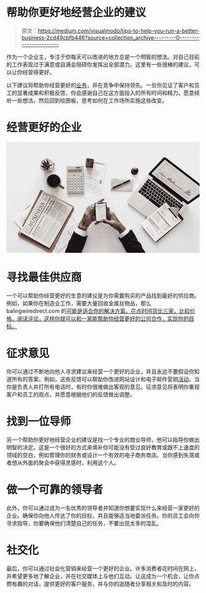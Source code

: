 # 帮助你更好地经营企业的建议

> 原文：<https://medium.com/visualmodo/tips-to-help-you-run-a-better-business-2cd49cbfb446?source=collection_archive---------0----------------------->

作为一个企业主，专注于你每天可以改进的地方总是一个明智的想法。对自己目前的工作表现过于满意或自满会阻碍你发挥出全部潜力。这里有一些很棒的建议，可以让你经营得更好。

以下建议将帮助你经营更好的[业务](https://visualmodo.com/wordpress-themes/)，并在竞争中保持领先。一旦你见证了客户和员工的显著成果和积极反馈，你会感谢自己在这方面投入的所有时间和精力。愿意倾听一些想法，然后回到绘图板，思考如何在工作场所实施这些改变。

# 经营更好的企业

![](img/4446a52368641457445a5f6ba8dce92f.png)

# 寻找最佳供应商

一个可以帮助你经营更好的生意的建议是为你需要购买的产品找到最好的供应商。例如，如果你在制造业工作，需要大量回收金属丝物品，那么 balingwiredirect.com 的[可能是适合你的解决方案。花点时间货比三家，比较价格，阅读评论，这样你就可以和一家能帮助你经营更好的公司合作，实现你的目标。](https://www.balingwiredirect.com/14-hi-ten-galvanized-stem-wire)

# 征求意见

你可以通过不断地向他人寻求建议来经营一个更好的企业，并且永远不要假设你知道所有的答案。例如，这些反馈可以帮助你改进网站设计和电子邮件营销[活动](https://awards.visualmodo.com/)。当你是负责人并打所有电话时，有时你很难做出客观的意见。征求意见将表明你重视客户和员工的观点，并愿意根据他们的反馈做出调整。

# 找到一位导师

另一个帮助你更好地经营企业的建议是找一个专业的商业导师，他可以指导你做出明智的决定。这是一个很好的方式来填补你可能没有受过良好教育或跟不上速度的领域的空白，例如管理你的财务或设计一个有效的电子商务商店。当你感到失落或者想从外面的聚会中获得灵感时，利用这个人。

# 做一个可靠的领导者

此外，你可以通过成为一名优秀的领导者并知道你想要实现什么来经营一家更好的企业。确保你向他人传达了你的目标，并且能够适当地委派任务。你的员工会向你寻求指导，你要确保他们清楚自己的任务，不要出现太多的混乱。

# 社交化

最后，你可以通过社会化营销来经营一个更好的企业。许多消费者花时间在网上，并希望更多地了解企业，并在社交媒体上与他们互动。让这成为一个机会，让你点燃有趣的对话，提供更好的客户服务，并与你的追随者分享相关和及时的内容。